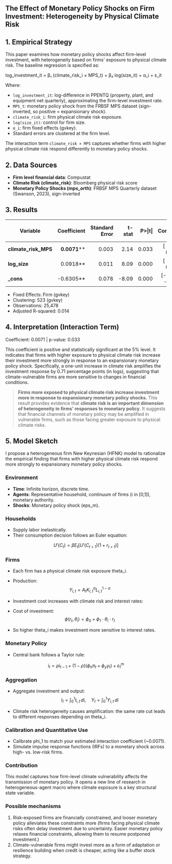 
## The Effect of Monetary Policy Shocks on Firm Investment: Heterogeneity by Physical Climate Risk

## 1. Empirical Strategy

This paper examines how monetary policy shocks affect firm-level investment, with heterogeneity based on firms' exposure to physical climate risk. The baseline regression is specified as:

log_investment_it = β₁ (climate_risk_i × MPS_t) + β₂ log(size_it) + α_i + ε_it


Where:

- `log_investment_it`: log-difference in PPENTQ (property, plant, and equipment net quarterly), approximating the firm-level investment rate.  
- `MPS_t`: monetary policy shock from the FRBSF MPS dataset (sign-inverted, so positive = expansionary shock).  
- `climate_risk_i`: firm physical climate risk exposure.
- `log(size_it)`: control for firm size.  
- `α_i`: firm fixed effects (gvkey).  
- Standard errors are clustered at the firm level.

The interaction term `climate_risk × MPS` captures whether firms with higher physical climate risk respond differently to monetary policy shocks.

## 2. Data Sources

- **Firm level financial data**: Compustat  
- **Climate Risk (climate_risk)**: Bloomberg physical risk score  
- **Monetary Policy Shocks (mps_orth)**: FRBSF MPS Quarterly dataset (Swanson, 2023), sign-inverted  


## 3. Results

| Variable               | Coefficient   | Standard Error | t-stat | P>\|t\| | 95% Confidence Interval |
| ---------------------- | ----------:   | -------------: | -----: | ------: | ----------------------: |
| **climate\_risk\_MPS** |      **0.0071**** |          0.003 |  2.14  |   0.033 |    \[ 0.0006 , 0.0136 ] |
| **log\_size**          |      0.0918** |          0.011 |  8.09  |   0.000 |    \[ 0.0695 , 0.1140 ] |
| **\_cons**             |     -0.6305** |          0.078 |  -8.09 |   0.000 |    \[-0.7835 , -0.4774] |

- Fixed Effects: Firm (gvkey)
- Clustering: 523 (gvkey)
- Observations: 25,478
- Adjusted R-squared: 0.014

## 4. Interpretation (Interaction Term)

Coefficient: 0.0071 | p-value: 0.033

This coefficient is positive and statistically significant at the 5% level. It indicates that firms with higher exposure to physical climate risk increase their investment more strongly in response to an expansionary monetary policy shock. Specifically, a one-unit increase in climate risk amplifies the investment response by 0.71 percentage points (in logs), suggesting that climate-vulnerable firms are more sensitive to changes in financial conditions.

> **Firms more exposed to physical climate risk increase investment more in response to expansionary monetary policy shocks.**
This result provides evidence that **climate risk is an important dimension of heterogeneity in firms' responses to monetary policy**. It suggests that financial channels of monetary policy may be amplified in vulnerable firms, such as those facing greater exposure to physical climate risks.

## 5. Model Sketch

I propose a heterogeneous firm New Keynesian (HFNK) model to rationalize the empirical finding that firms with higher physical climate risk respond more strongly to expansionary monetary policy shocks.

### Environment
- **Time**: Infinite horizon, discrete time.
- **Agents**: Representative household, continuum of firms (i in [0,1]), monetary authority.
- **Shocks**: Monetary policy shock (eps_m).

### Households
- Supply labor inelastically.
- Their consumption decision follows an Euler equation:

$$
U'(C_t) = \beta E_t[U'(C_{t+1})(1 + r_{t+1})]
$$



### Firms
- Each firm has a physical climate risk exposure theta_i.
- Production: $$Y_{i,t} = A_t K_{i,t}^{\alpha} L_{i,t}^{1-\alpha}$$

- Investment cost increases with climate risk and interest rates:
- Cost of investment:  $$\phi(r_t, \theta_i) = \phi_0 + \phi_1 \cdot \theta_i \cdot r_t$$
- So higher theta_i makes investment more sensitive to interest rates.

### Monetary Policy
- Central bank follows a Taylor rule:

$$i_t = \rho i_{t-1} + (1 - \rho)(\phi_\pi \pi_t + \phi_y y_t) + \varepsilon^m_t$$


### Aggregation
- Aggregate investment and output:
$$I_t = \int_0^1 I_{i,t} \, di, \quad Y_t = \int_0^1 Y_{i,t} \, di$$

- Climate risk heterogeneity causes amplification: the same rate cut leads to different responses depending on theta_i.

### Calibration and Quantitative Use
- Calibrate phi_1 to match your estimated interaction coefficient (~0.0071).
- Simulate impulse response functions (IRFs) to a monetary shock across high- vs. low-risk firms.

### Contribution
This model captures how firm-level climate vulnerability affects the transmission of monetary policy. It opens a new line of research in heterogeneous-agent macro where climate exposure is a key structural state variable.


### Possible mechanisms
1) Risk-exposed firms are financially constrained, and looser monetary policy alleviates these constraints more (firms facing physical climate risks often delay investment due to uncertainty. Easier monetary policy relaxes financial constraints, allowing them to resume postponed investment.)
2) Climate-vulnerable firms might invest more as a form of adaptation or resilience building when credit is cheaper, acting like a buffer stock strategy.


